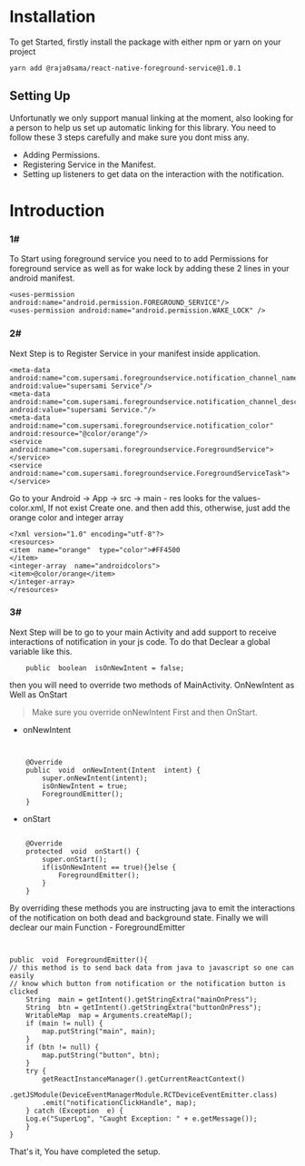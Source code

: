 # Installation


To get Started, firstly install the package with either npm or yarn on your project
```
yarn add @raja0sama/react-native-foreground-service@1.0.1
````

## Setting Up
Unfortunatly we only support manual linking at the moment, also looking for a person to help us set up automatic linking for this library. You need to follow these 3 steps carefully and make sure you dont miss any.
 
 - Adding Permissions.
 - Registering Service in the Manifest.
 - Setting up listeners to get data on the interaction with the notification. 



 # Introduction

### 1#
To Start using foreground service you need to to add Permissions for foreground service as well as for wake lock by adding these 2 lines in your android manifest.

```
<uses-permission android:name="android.permission.FOREGROUND_SERVICE"/> 
<uses-permission android:name="android.permission.WAKE_LOCK" />
```

### 2#
Next Step is to Register Service in your manifest inside application.

```
<meta-data android:name="com.supersami.foregroundservice.notification_channel_name" android:value="supersami Service"/> 
<meta-data android:name="com.supersami.foregroundservice.notification_channel_description" android:value="supersami Service."/> 
<meta-data android:name="com.supersami.foregroundservice.notification_color" android:resource="@color/orange"/>
<service android:name="com.supersami.foregroundservice.ForegroundService"></service>
<service android:name="com.supersami.foregroundservice.ForegroundServiceTask"></service>

```


Go to your Android -> App -> src -> main - res
looks for the values-color.xml, If not exist Create one.
and then add this, otherwise, just add the orange color and integer array

```
<?xml version="1.0" encoding="utf-8"?>
<resources>
<item  name="orange"  type="color">#FF4500
</item>
<integer-array  name="androidcolors">
<item>@color/orange</item>
</integer-array>
</resources>
```

###  3#
Next Step will be to go to your main Activity and add support to receive interactions of notification in your js code. To do that Declear a global variable like this.
```
	public  boolean  isOnNewIntent = false;
```
then you will need to override two methods of MainActivity. OnNewIntent as Well as OnStart 


> Make sure you override onNewIntent First and then OnStart.

- onNewIntent
```
  

	@Override
	public  void  onNewIntent(Intent  intent) {
		super.onNewIntent(intent);
		isOnNewIntent = true;
		ForegroundEmitter();
	}

```
- onStart
``` 

	@Override
	protected  void  onStart() {
		super.onStart();
		if(isOnNewIntent == true){}else {
			ForegroundEmitter();
		}
	}
```
By overriding these methods you are instructing java to emit the interactions of the notification on both dead and background state.
Finally we will declear our main Function - ForegroundEmitter
```
  

public  void  ForegroundEmitter(){
// this method is to send back data from java to javascript so one can easily
// know which button from notification or the notification button is clicked
	String  main = getIntent().getStringExtra("mainOnPress");
	String  btn = getIntent().getStringExtra("buttonOnPress");
	WritableMap  map = Arguments.createMap();
	if (main != null) {
		map.putString("main", main);
	} 
	if (btn != null) {
		map.putString("button", btn);
	}
	try {
		getReactInstanceManager().getCurrentReactContext()
		.getJSModule(DeviceEventManagerModule.RCTDeviceEventEmitter.class)
		.emit("notificationClickHandle", map);  	
	} catch (Exception  e) {	
	Log.e("SuperLog", "Caught Exception: " + e.getMessage());
	}
}
```


That's it, You have completed the setup.
